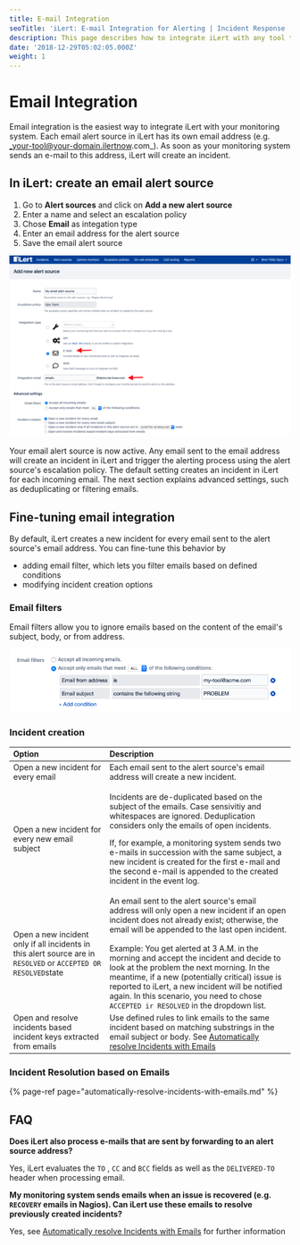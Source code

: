 ```yaml
---
title: E-mail Integration
seoTitle: 'iLert: E-mail Integration for Alerting | Incident Response | Uptime'
description: This page describes how to integrate iLert with any tool that can send emails.
date: '2018-12-29T05:02:05.000Z'
weight: 1
---
```


# Email Integration

Email integration is the easiest way to integrate iLert with your monitoring system. Each email alert source in iLert has its own email address \(e.g. _your-tool@your-domain.ilertnow.com_\). As soon as your monitoring system sends an e-mail to this address, iLert will create an incident.

## In iLert: create an email alert source <a id="create-alarm-source"></a>

1. Go to **Alert sources** and click on **Add a new alert source**
2. Enter a name and select an escalation policy
3. Chose **Email** as integation type
4. Enter an email address for the alert source
5. Save the email alert source

![](../../.gitbook/assets/screenshot-2020-06-18-at-16.21.49.png)

Your email alert source is now active. Any email sent to the  email address will create an incident in iLert and trigger the alerting process using the alert source's escalation policy. The default setting creates an incident in iLert for each incoming email. The next section explains advanced settings, such as deduplicating or filtering emails.

## Fine-tuning email integration <a id="advanced-settings"></a>

By default, iLert creates a new incident for every email sent to the alert source's email address. You can fine-tune this behavior by 

* adding email filter, which lets you filter emails based on defined conditions
* modifying incident creation options

### Email filters

Email filters allow you to ignore emails based on the content of the email's subject, body, or from address.

![In the above sttings, only emails from my-tool@acme.com that contain the word PROBLEM in the subject will be accepted.](../../.gitbook/assets/image.png)

### Incident creation

<table>
  <thead>
    <tr>
      <th style="text-align:left">Option</th>
      <th style="text-align:left">Description</th>
    </tr>
  </thead>
  <tbody>
    <tr>
      <td style="text-align:left">Open a new incident for every email</td>
      <td style="text-align:left">Each email sent to the alert source&apos;s email address will create a
        new incident.</td>
    </tr>
    <tr>
      <td style="text-align:left">Open a new incident for every new email subject</td>
      <td style="text-align:left">
        <p>Incidents are de-duplicated based on the subject of the emails. Case sensivitiy
          and whitespaces are ignored. Deduplication considers only the emails of
          open incidents.
          <br />
        </p>
        <p>If, for example, a monitoring system sends two e-mails in succession with
          the same subject, a new incident is created for the first e-mail and the
          second e-mail is appended to the created incident in the event log.</p>
      </td>
    </tr>
    <tr>
      <td style="text-align:left">Open a new incident only if all incidents in this alert source are in <code>RESOLVED</code> or <code>ACCEPTED OR RESOLVED</code>state</td>
      <td
      style="text-align:left">An email sent to the alert source&apos;s email address will only open
        a new incident if an open incident does not already exist; otherwise, the
        email will be appended to the last open incident.
        <br />
        <br />Example: You get alerted at 3 A.M. in the morning and accept the incident
        and decide to look at the problem the next morning. In the meantime, if
        a new (potentially critical) issue is reported to iLert, a new incident
        will be notified again. In this scenario, you need to chose <code>ACCEPTED ir RESOLVED</code> in
        the dropdown list.</td>
    </tr>
    <tr>
      <td style="text-align:left">Open and resolve incidents based incident keys extracted from emails</td>
      <td
      style="text-align:left">Use defined rules to link emails to the same incident based on matching
        substrings in the email subject or body. See <a href="automatically-resolve-incidents-with-emails.md">Automatically resolve Incidents with Emails</a>
        </td>
    </tr>
  </tbody>
</table>

### Incident Resolution based on Emails

{% page-ref page="automatically-resolve-incidents-with-emails.md" %}

## FAQ <a id="faq"></a>

**Does iLert also process e-mails that are sent by forwarding to an alert source address?**

Yes, iLert evaluates the `TO` , `CC` and `BCC` fields as well as the `DELIVERED-TO` header when processing email.

**My monitoring system sends emails when an issue is recovered  \(e.g. `RECOVERY` emails in Nagios\). Can iLert use these emails to resolve previously created incidents?**

Yes, see [Automatically resolve Incidents with Emails](automatically-resolve-incidents-with-emails.md) for further information

